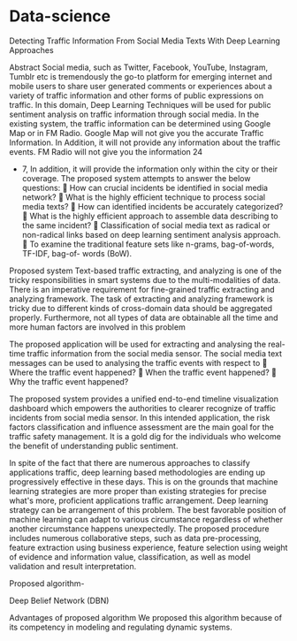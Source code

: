 # Data-science

Detecting Traffic Information From Social Media Texts With Deep Learning Approaches

Abstract
Social media, such as Twitter, Facebook, YouTube, Instagram, Tumblr etc is tremendously the go-to platform for emerging internet and mobile users to share user generated comments or experiences about a variety of traffic information and other forms of public expressions on traffic. In this domain, Deep Learning Techniques will be used for public sentiment analysis on traffic information through social media.
In the existing system, the traffic information can be determined using Google Map or in FM Radio. Google Map will not give you the accurate Traffic Information. In Addition, it will not provide any information about the traffic events. FM Radio will not give you the information 24
*	7, In addition, it will provide the information only within the city or their coverage. The proposed system attempts to answer the below questions:
 How can crucial incidents be identified in social media network?
 What is the highly efficient technique to process social media texts?
 How can identified incidents be accurately categorized?
 What is the highly efficient approach to assemble data describing to the same incident?
 Classification of social media text as radical or non-radical links based on deep learning sentiment analysis approach.
 To examine the traditional feature sets like n-grams, bag-of-words, TF-IDF, bag-of- words (BoW).

Proposed system
Text-based traffic extracting, and analyzing is one of the tricky responsibilities in smart systems due to the multi-modalities of data.
There is an imperative requirement for fine-grained traffic extracting and analyzing framework. The task of extracting and analyzing framework is tricky due to different kinds of cross-domain data should be aggregated properly. Furthermore, not all types of data are obtainable all the time and more human factors are involved in this problem
 

The proposed application will be used for extracting and analysing the real-time traffic information from the social media sensor. The social media text messages can be used to analysing the traffic events with respect to
   Where the traffic event happened?
 When the traffic event happened?
 Why the traffic event happened?

The proposed system provides a unified end-to-end timeline visualization dashboard which empowers the authorities to clearer recognize of traffic incidents from social media sensor.
In this intended application, the risk factors classification and influence assessment are the main goal for the traffic safety management.
It is a gold dig for the individuals who welcome the benefit of understanding public sentiment.

In spite of the fact that there are numerous approaches to classify applications traffic, deep learning based methodologies are ending up progressively effective in these days. This is on the grounds that machine learning strategies are more proper than existing strategies for precise what's more, proficient applications traffic arrangement. Deep learning strategy can be arrangement of this problem. The best favorable position of machine learning can adapt to various circumstance regardless of whether another circumstance happens unexpectedly.
The proposed procedure includes numerous collaborative steps, such as data pre-processing, feature extraction using business experience, feature selection using weight of evidence and information value, classification, as well as model validation and result interpretation.
 



Proposed algorithm-

Deep Belief Network (DBN)



Advantages of proposed algorithm
We proposed this algorithm because of its competency in modeling and regulating dynamic systems.




